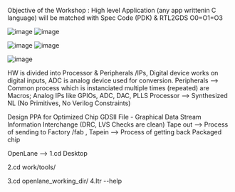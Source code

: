 Objective of the Workshop : High level Application (any app writtenin C language) will be matched with Spec Code (PDK) &  RTL2GDS O0=O1=O3

![image](https://github.com/user-attachments/assets/b60d3dcb-ffda-46bb-86fb-90dca848116a)
![image](https://github.com/user-attachments/assets/d0d5858f-7bef-4608-aaa7-55991dcae65f)

![image](https://github.com/user-attachments/assets/89d39da5-d4c6-44cf-802c-b49f02038031)
![image](https://github.com/user-attachments/assets/23bcaa6f-95e9-4738-8bf3-99fe07e61231)

![image](https://github.com/user-attachments/assets/17d0cc93-f229-4d01-a33c-ebf5f5084401)

HW is divided into Processor & Peripherals /IPs, Digital device works on digital inputs, ADC is analog device used for conversion. 
Peripherals --> Common process which is instanciated multiple times (repeated) are Macros; Analog IPs like GPIOs, ADC, DAC, PLLS
Processor --> Synthesized NL (No Primitives, No Verilog Constraints)

Design PPA for Optimized Chip
GDSII File - Graphical Data Stream Information Interchange (DRC, LVS Checks are clean)
Tape out --> Process of sending to Factory /fab , Tapein --> Process of getting back Packaged chip

OpenLane --> 1.cd Desktop

2.cd work/tools/

3.cd openlane_working_dir/
4.ltr --help 
